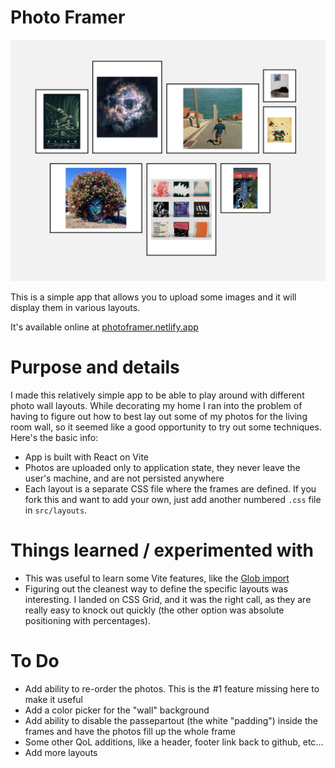 # Photo Framer

![Photo framer](public/image.png)

This is a simple app that allows you to upload some images and it will display them in various layouts.

It's available online at [photoframer.netlify.app](https://photoframer.netlify.app/)

# Purpose and details

I made this relatively simple app to be able to play around with different photo wall layouts. While decorating my home I ran into the problem of having to figure out how to best lay out some of my photos for the living room wall, so it seemed like a good opportunity to try out some techniques. Here's the basic info:

- App is built with React on Vite
- Photos are uploaded only to application state, they never leave the user's machine, and are not persisted anywhere
- Each layout is a separate CSS file where the frames are defined. If you fork this and want to add your own, just add another numbered `.css` file in `src/layouts`.

# Things learned / experimented with

- This was useful to learn some Vite features, like the [Glob import](https://vite.dev/guide/features#glob-import)
- Figuring out the cleanest way to define the specific layouts was interesting. I landed on CSS Grid, and it was the right call, as they are really easy to knock out quickly (the other option was absolute positioning with percentages).

# To Do

- Add ability to re-order the photos. This is the #1 feature missing here to make it useful
- Add a color picker for the "wall" background
- Add ability to disable the passepartout (the white "padding") inside the frames and have the photos fill up the whole frame
- Some other QoL additions, like a header, footer link back to github, etc...
- Add more layouts

